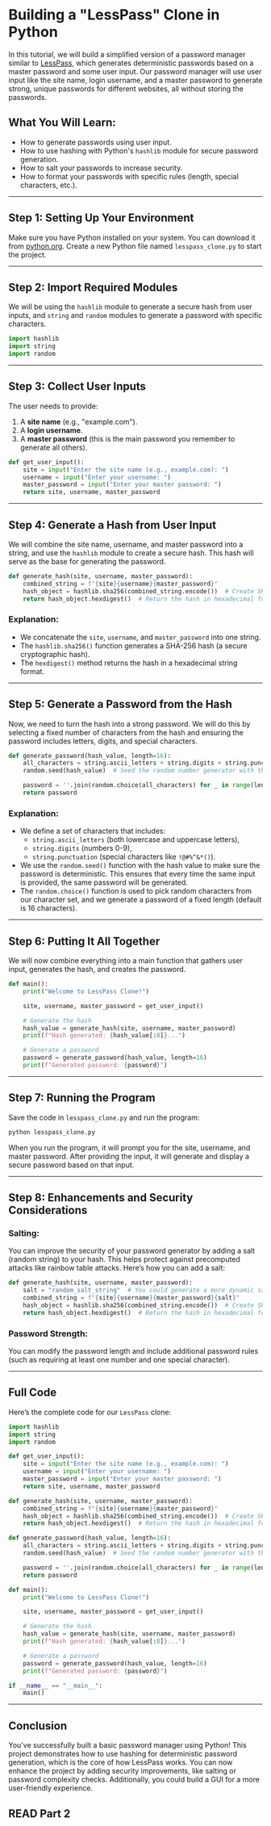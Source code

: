 # Building a "LessPass" Clone in Python

In this tutorial, we will build a simplified version of a password manager similar to [LessPass](https://lesspass.com/), which generates deterministic passwords based on a master password and some user input. Our password manager will use user input like the site name, login username, and a master password to generate strong, unique passwords for different websites, all without storing the passwords.

## What You Will Learn:
- How to generate passwords using user input.
- How to use hashing with Python's `hashlib` module for secure password generation.
- How to salt your passwords to increase security.
- How to format your passwords with specific rules (length, special characters, etc.).

---

## Step 1: **Setting Up Your Environment**

Make sure you have Python installed on your system. You can download it from [python.org](https://www.python.org/). Create a new Python file named `lesspass_clone.py` to start the project.

---

## Step 2: **Import Required Modules**

We will be using the `hashlib` module to generate a secure hash from user inputs, and `string` and `random` modules to generate a password with specific characters.

```python
import hashlib
import string
import random
```

---

## Step 3: **Collect User Inputs**

The user needs to provide:
1. A **site name** (e.g., "example.com").
2. A **login username**.
3. A **master password** (this is the main password you remember to generate all others).

```python
def get_user_input():
    site = input("Enter the site name (e.g., example.com): ")
    username = input("Enter your username: ")
    master_password = input("Enter your master password: ")
    return site, username, master_password
```

---

## Step 4: **Generate a Hash from User Input**

We will combine the site name, username, and master password into a string, and use the `hashlib` module to create a secure hash. This hash will serve as the base for generating the password.

```python
def generate_hash(site, username, master_password):
    combined_string = f"{site}{username}{master_password}"
    hash_object = hashlib.sha256(combined_string.encode())  # Create SHA-256 hash
    return hash_object.hexdigest()  # Return the hash in hexadecimal format
```

### Explanation:
- We concatenate the `site`, `username`, and `master_password` into one string.
- The `hashlib.sha256()` function generates a SHA-256 hash (a secure cryptographic hash).
- The `hexdigest()` method returns the hash in a hexadecimal string format.

---

## Step 5: **Generate a Password from the Hash**

Now, we need to turn the hash into a strong password. We will do this by selecting a fixed number of characters from the hash and ensuring the password includes letters, digits, and special characters.

```python
def generate_password(hash_value, length=16):
    all_characters = string.ascii_letters + string.digits + string.punctuation
    random.seed(hash_value)  # Seed the random number generator with the hash

    password = ''.join(random.choice(all_characters) for _ in range(length))
    return password
```

### Explanation:
- We define a set of characters that includes:
  - `string.ascii_letters` (both lowercase and uppercase letters),
  - `string.digits` (numbers 0-9),
  - `string.punctuation` (special characters like `!@#%^&*()`).
- We use the `random.seed()` function with the hash value to make sure the password is deterministic. This ensures that every time the same input is provided, the same password will be generated.
- The `random.choice()` function is used to pick random characters from our character set, and we generate a password of a fixed length (default is 16 characters).

---

## Step 6: **Putting It All Together**

We will now combine everything into a main function that gathers user input, generates the hash, and creates the password.

```python
def main():
    print("Welcome to LessPass Clone!")

    site, username, master_password = get_user_input()

    # Generate the hash
    hash_value = generate_hash(site, username, master_password)
    print(f"Hash generated: {hash_value[:8]}...")

    # Generate a password
    password = generate_password(hash_value, length=16)
    print(f"Generated password: {password}")
```

---

## Step 7: **Running the Program**

Save the code in `lesspass_clone.py` and run the program:

```bash
python lesspass_clone.py
```

When you run the program, it will prompt you for the site, username, and master password. After providing the input, it will generate and display a secure password based on that input.

---

## Step 8: **Enhancements and Security Considerations**

### Salting:
You can improve the security of your password generator by adding a salt (random string) to your hash. This helps protect against precomputed attacks like rainbow table attacks. Here’s how you can add a salt:

```python
def generate_hash(site, username, master_password):
    salt = "random_salt_string"  # You could generate a more dynamic salt per user
    combined_string = f"{site}{username}{master_password}{salt}"
    hash_object = hashlib.sha256(combined_string.encode())  # Create SHA-256 hash
    return hash_object.hexdigest()  # Return the hash in hexadecimal format
```

### Password Strength:
You can modify the password length and include additional password rules (such as requiring at least one number and one special character).

---

## Full Code

Here’s the complete code for our `LessPass` clone:

```python
import hashlib
import string
import random

def get_user_input():
    site = input("Enter the site name (e.g., example.com): ")
    username = input("Enter your username: ")
    master_password = input("Enter your master password: ")
    return site, username, master_password

def generate_hash(site, username, master_password):
    combined_string = f"{site}{username}{master_password}"
    hash_object = hashlib.sha256(combined_string.encode())  # Create SHA-256 hash
    return hash_object.hexdigest()  # Return the hash in hexadecimal format

def generate_password(hash_value, length=16):
    all_characters = string.ascii_letters + string.digits + string.punctuation
    random.seed(hash_value)  # Seed the random number generator with the hash

    password = ''.join(random.choice(all_characters) for _ in range(length))
    return password

def main():
    print("Welcome to LessPass Clone!")

    site, username, master_password = get_user_input()

    # Generate the hash
    hash_value = generate_hash(site, username, master_password)
    print(f"Hash generated: {hash_value[:8]}...")

    # Generate a password
    password = generate_password(hash_value, length=16)
    print(f"Generated password: {password}")

if __name__ == "__main__":
    main()
```

---

## Conclusion

You've successfully built a basic password manager using Python! This project demonstrates how to use hashing for deterministic password generation, which is the core of how LessPass works. You can now enhance the project by adding security improvements, like salting or password complexity checks. Additionally, you could build a GUI for a more user-friendly experience. 

## READ Part 2
